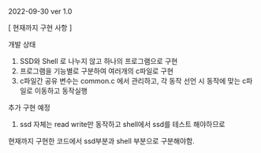 2022-09-30 ver 1.0

[ 현재까지 구현 사항 ]

개발 상태

  1. SSD와 Shell 로 나누지 않고 하나의 프로그램으로 구현
  2. 프로그램을 기능별로 구분하여 여러개의 c파일로 구현
  3. c파일간 공유 변수는 common.c 에서 관리하고, 각 동작 선언 시 동작에 맞는 c파일로 이동하고 동작실행

추가 구현 예정

  1. ssd 자체는 read write만 동작하고 shell에서 ssd를 테스트 해야하므로 

  현재까지 구현한 코드에서 ssd부분과 shell 부분으로 구분해야함.
         
